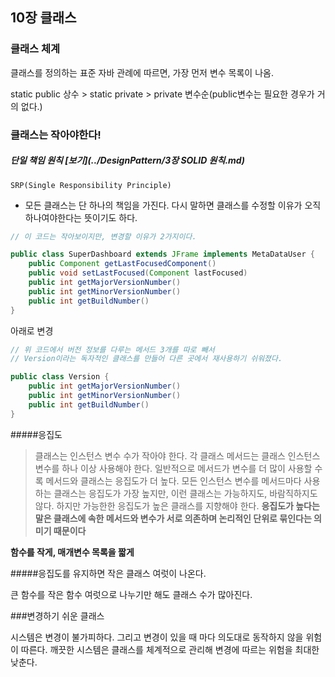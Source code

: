 



## 10장 클래스

### 클래스 체계

클래스를 정의하는 표준 자바 관례에 따르면, 가장 먼저 변수 목록이 나옴.

static public 상수 > static private > private  변수순(public변수는 필요한 경우가 거의 없다.)





### 클래스는 작아야한다!

##### 단일 책임 원칙 [보기](../DesignPattern/3장 SOLID 원칙.md)

`SRP(Single Responsibility Principle)` 

- 모든 클래스는 단 하나의 책임을 가진다. 다시 말하면 클래스를 수정할 이유가 오직 하나여야한다는 뜻이기도 하다.

```java
// 이 코드는 작아보이지만, 변경할 이유가 2가지이다.

public class SuperDashboard extends JFrame implements MetaDataUser {
    public Component getLastFocusedComponent()
    public void setLastFocused(Component lastFocused)
    public int getMajorVersionNumber()
    public int getMinorVersionNumber()
    public int getBuildNumber() 
}
```



아래로 변경 

```java
// 위 코드에서 버전 정보를 다루는 메서드 3개를 따로 빼서
// Version이라는 독자적인 클래스를 만들어 다른 곳에서 재사용하기 쉬워졌다.

public class Version {
    public int getMajorVersionNumber() 
    public int getMinorVersionNumber() 
    public int getBuildNumber()
}
```



#####응집도

> 클래스는 인스턴스 변수 수가 작아야 한다.
> 각 클래스 메서드는 클래스 인스턴스 변수를 하나 이상 사용해야 한다.
> 일반적으로 메서드가 변수를 더 많이 사용할 수록 메서드와 클래스는 응집도가 더 높다.
> 모든 인스턴스 변수를 메서드마다 사용하는 클래스는 응집도가 가장 높지만, 이런 클래스는 가능하지도,
> 바람직하지도 않다. 하지만 가능한한 응집도가 높은 클래스를 지향해야 한다.
> **응집도가 높다는 말은 클래스에 속한 메서드와 변수가 서로 의존하며 논리적인 단위로 묶인다는 의미기 때문이다**

**함수를 작게, 매개변수 목록을 짧게** 



#####응집도를 유지하면 작은 클래스 여럿이 나온다.

큰 함수를 작은 함수 여럿으로 나누기만 해도 클래스 수가 많아진다.



###변경하기 쉬운 클래스

시스템은 변경이 불가피하다. 그리고 변경이 있을 때 마다 의도대로 동작하지 않을 위험이 따른다.
깨끗한 시스템은 클래스를 체계적으로 관리해 변경에 따르는 위험을 최대한 낮춘다.